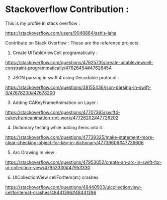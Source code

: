 # Stackoverflow Contribution : 

This is my profile in stack overflow :

https://stackoverflow.com/users/9048864/ashis-laha

Contribute on Stack Overflow : These are the reference projects.

01. Create UITableViewCell programatically : 

https://stackoverflow.com/questions/47625735/create-uitableviewcell-constraint-programmatically/47626454#47626454

02. JSON parsing in swift 4 using Decodable protocol :

https://stackoverflow.com/questions/38155436/json-parsing-in-swift-3/47678200#47678200

03. Adding CAKeyFrameAnimation on Layer :

https://stackoverflow.com/questions/47707365/swift4-cakeyframeanimation-not-work/47726202#47726202

04. Dictionary testing while adding items into it :

https://stackoverflow.com/questions/47739325/make-statement-more-clear-checking-object-for-key-in-dictionary/47739606#47739606

05. Arc Drawing in view :

https://stackoverflow.com/questions/47953052/create-an-arc-in-swift-for-ui-collection-view/47953330#47953330

06. UICollectionView cellForItem(at:) crashes

https://stackoverflow.com/questions/48440503/uicollectionview-cellforitemat-crashes/48441396#48441396






